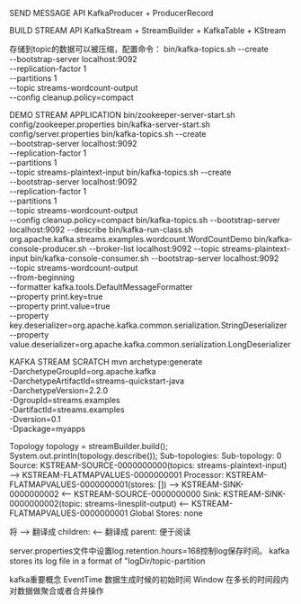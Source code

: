 SEND MESSAGE API
KafkaProducer + ProducerRecord

BUILD STREAM API
KafkaStream + StreamBuilder + KafkaTable + KStream

存储到topic的数据可以被压缩，配置命令：
bin/kafka-topics.sh --create \
    --bootstrap-server localhost:9092 \
    --replication-factor 1 \
    --partitions 1 \
    --topic streams-wordcount-output \
    --config cleanup.policy=compact

DEMO STREAM APPLICATION
    bin/zookeeper-server-start.sh config/zookeeper.properties
    bin/kafka-server-start.sh config/server.properties
    bin/kafka-topics.sh --create \
        --bootstrap-server localhost:9092 \
        --replication-factor 1 \
        --partitions 1 \
        --topic streams-plaintext-input
    bin/kafka-topics.sh --create \
        --bootstrap-server localhost:9092 \
        --replication-factor 1 \
        --partitions 1 \
        --topic streams-wordcount-output \
        --config cleanup.policy=compact
    bin/kafka-topics.sh --bootstrap-server localhost:9092 --describe
    bin/kafka-run-class.sh org.apache.kafka.streams.examples.wordcount.WordCountDemo
    bin/kafka-console-producer.sh --broker-list localhost:9092 --topic streams-plaintext-input
    bin/kafka-console-consumer.sh --bootstrap-server localhost:9092 \
        --topic streams-wordcount-output \
        --from-beginning \
        --formatter kafka.tools.DefaultMessageFormatter \
        --property print.key=true \
        --property print.value=true \
        --property key.deserializer=org.apache.kafka.common.serialization.StringDeserializer \
        --property value.deserializer=org.apache.kafka.common.serialization.LongDeserializer

KAFKA STREAM SCRATCH
mvn archetype:generate \
    -DarchetypeGroupId=org.apache.kafka \
    -DarchetypeArtifactId=streams-quickstart-java \
    -DarchetypeVersion=2.2.0 \
    -DgroupId=streams.examples \
    -DartifactId=streams.examples \
    -Dversion=0.1 \
    -Dpackage=myapps

Topology topology = streamBuilder.build();
System.out.println(topology.describe());
Sub-topologies:
  Sub-topology: 0
    Source: KSTREAM-SOURCE-0000000000(topics: streams-plaintext-input) --> KSTREAM-FLATMAPVALUES-0000000001
    Processor: KSTREAM-FLATMAPVALUES-0000000001(stores: []) --> KSTREAM-SINK-0000000002 <-- KSTREAM-SOURCE-0000000000
    Sink: KSTREAM-SINK-0000000002(topic: streams-linesplit-output) <-- KSTREAM-FLATMAPVALUES-0000000001
  Global Stores:
    none

将 --> 翻译成 children: <-- 翻译成 parent: 便于阅读

server.properties文件中设置log.retention.hours=168控制log保存时间。
kafka stores its log file in a format of "logDir/topic-partition

kafka重要概念
EventTime 数据生成时候的初始时间
Window 在多长的时间段内对数据做聚合或者合并操作


